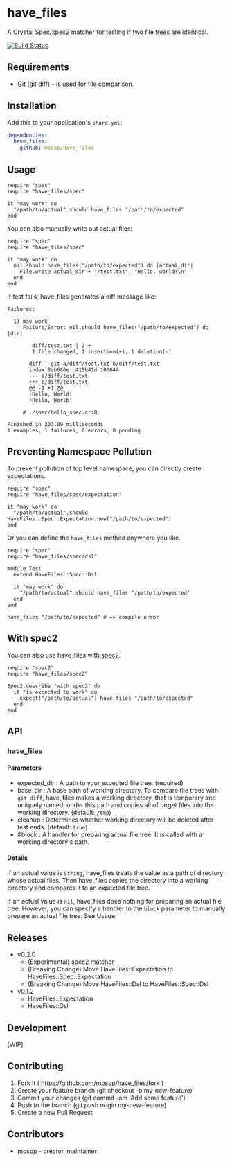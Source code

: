 # have_files

A Crystal Spec/spec2 matcher for testing if two file trees are identical.

[![Build Status](https://travis-ci.org/mosop/have_files.svg?branch=master)](https://travis-ci.org/mosop/have_files)

## Requirements

* Git (git diff) - is used for file comparison.

## Installation

Add this to your application's `shard.yml`:

```yaml
dependencies:
  have_files:
    github: mosop/have_files
```

## Usage

```crystal
require "spec"
require "have_files/spec"

it "may work" do
  "/path/to/actual".should have_files "/path/to/expected"
end
```

You can also manually write out actual files:

```crystal
require "spec"
require "have_files/spec"

it "may work" do
  nil.should have_files("/path/to/expected") do |actual_dir|
    File.write actual_dir + "/test.txt", "Hello, world!\n"
  end
end
```

If test fails, have_files generates a diff message like:

```
Failures:

  1) may work
     Failure/Error: nil.should have_files("/path/to/expected") do |dir|

        diff/test.txt | 2 +-
        1 file changed, 1 insertion(+), 1 deletion(-)

       diff --git a/diff/test.txt b/diff/test.txt
       index 8ab686e..415b41d 100644
       --- a/diff/test.txt
       +++ b/diff/test.txt
       @@ -1 +1 @@
       -Hello, World!
       +Hello, Worlb!

     # ./spec/hello_spec.cr:8

Finished in 203.09 milliseconds
1 examples, 1 failures, 0 errors, 0 pending
```

## Preventing Namespace Pollution

To prevent pollution of top level namespace, you can directly create expectations.

```crystal
require "spec"
require "have_files/spec/expectation"

it "may work" do
  "/path/to/actual".should HaveFiles::Spec::Expectation.new("/path/to/expected")
end
```

Or you can define the `have_files` method anywhere you like.

```crystal
require "spec"
require "have_files/spec/dsl"

module Test
  extend HaveFiles::Spec::Dsl

  it "may work" do
    "/path/to/actual".should have_files "/path/to/expected"
  end
end

have_files "/path/to/expected" # => compile error
```

## With spec2

You can also use have_files with [spec2](https://github.com/waterlink/spec2.cr).

```crystal
require "spec2"
require "have_files/spec2"

Spec2.describe "with spec2" do
  it "is expected to work" do
    expect("/path/to/actual") have_files "/path/to/expected"
  end
end
```

## API

### have_files

#### Parameters

* expected_dir : A path to your expected file tree. (required)
* base_dir : A base path of working directory. To compare file trees with `git diff`, have_files makes a working directory, that is temporary and uniquely named, under this path and copies all of target files into the working directory. (default: `/tmp`)
* cleanup : Determines whether working directory will be deleted after test ends. (default: `true`)
* &block : A handler for preparing actual file tree. It is called with a working directory's path.

#### Details

If an actual value is `String`, have_files treats the value as a path of directory whose actual files. Then have_files copies the directory into a working directory and compares it to an expected file tree.

If an actual value is `nil`, have_files does nothing for preparing an actual file tree. However, you can specify a handler to the `block` parameter to manually prepare an actual file tree. See Usage.

## Releases

* v0.2.0
  * (Experimental) spec2 matcher
  * (Breaking Change) Move HaveFiles::Expectation to HaveFiles::Spec::Expectation
  * (Breaking Change) Move HaveFiles::Dsl to HaveFiles::Spec::Dsl
* v0.1.2
  * HaveFiles::Expectation
  * HaveFiles::Dsl

## Development

[WIP]

## Contributing

1. Fork it ( https://github.com/mosop/have_files/fork )
2. Create your feature branch (git checkout -b my-new-feature)
3. Commit your changes (git commit -am 'Add some feature')
4. Push to the branch (git push origin my-new-feature)
5. Create a new Pull Request

## Contributors

- [mosop](https://github.com/mosop) - creator, maintainer
